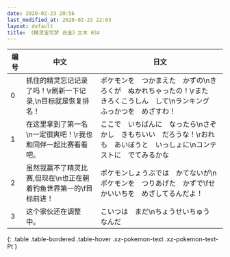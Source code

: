 ```yaml
---
date: 2020-02-23 20:56
last_modified_at: 2020-02-23 22:03
layout: default
title: 《精灵宝可梦 白金》文本 034
---
```

| 编号 | 中文 | 日文 |
| ---- | ---- | ---- |
| 0 | 抓住的精灵忘记记录了吗！\r刷新一下记录,\n目标就是恢复排名！ | ポケモンを　つかまえた　かずの\nきろくが　ぬかれちゃったの！\rまた　きろくこうしん　して\nランキング　ふっかつを　めざすわ！ |
| 1 | 在这里拿到了第一名\n一定很爽吧！\r我也和同伴一起比赛看看吧。 | ここで　いちばんに　なったら\nさぞかし　きもちいい　だろうな！\rおれも　あいぼうと　いっしょに\nコンテストに　でてみるかな |
| 2 | 虽然我赢不了精灵比赛,但现在\n也正在朝着钓鱼世界第一的\f目标前进！ | ポケモンしょうぶでは　かてないが\nポケモンを　つりあげた　かずで\fせかいいちを　めざしてるんだよ！ |
| 3 | 这个家伙还在调整中。 | こいつは　まだ\nちょうせいちゅう　なんだ |
{: .table .table-bordered .table-hover .xz-pokemon-text .xz-pokemon-text-Pt }